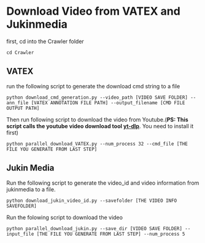 # Download Video from VATEX and Jukinmedia
first, cd into the Crawler folder
```shell
cd Crawler
```
## VATEX
run the following script to generate the download cmd string to a file
```shell
python download_cmd_generation.py --video_path [VIDEO SAVE FOLDER] --ann_file [VATEX ANNOTATION FILE PATH] --output_filename [CMD FILE OUTPUT PATH]
```

Then run following script to download the video from Youtube.(**PS: This script calls the youtube video download tool [yt-dlp](https://github.com/yt-dlp/yt-dlp)**. You need to install it first)

```shell
python parallel_download_VATEX.py --num_process 32 --cmd_file [THE FILE YOU GENERATE FROM LAST STEP]
```

## Jukin Media
Run the following script to generate the video_id and video information from jukinmedia to a file.
```shell
python download_jukin_video_id.py --savefolder [THE VIDEO INFO SAVEFOLDER]
```

Run the folowing script to download the video
```shell
python parallel_download_jukin.py --save_dir [VIDEO SAVE FOLDER] --input_file [THE FILE YOU GENERATE FROM LAST STEP] --num_process 5
```
